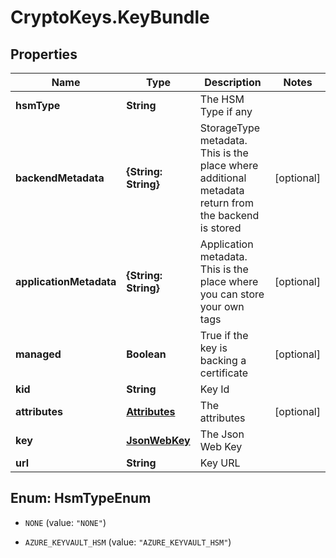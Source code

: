 # CryptoKeys.KeyBundle

## Properties
Name | Type | Description | Notes
------------ | ------------- | ------------- | -------------
**hsmType** | **String** | The HSM Type if any | 
**backendMetadata** | **{String: String}** | StorageType metadata. This is the place where additional metadata return from the backend is stored | [optional] 
**applicationMetadata** | **{String: String}** | Application metadata. This is the place where you can store your own tags | [optional] 
**managed** | **Boolean** | True if the key is backing a certificate | [optional] 
**kid** | **String** | Key Id | 
**attributes** | [**Attributes**](Attributes.md) | The attributes | [optional] 
**key** | [**JsonWebKey**](JsonWebKey.md) | The Json Web Key | 
**url** | **String** | Key URL | 


<a name="HsmTypeEnum"></a>
## Enum: HsmTypeEnum


* `NONE` (value: `"NONE"`)

* `AZURE_KEYVAULT_HSM` (value: `"AZURE_KEYVAULT_HSM"`)




